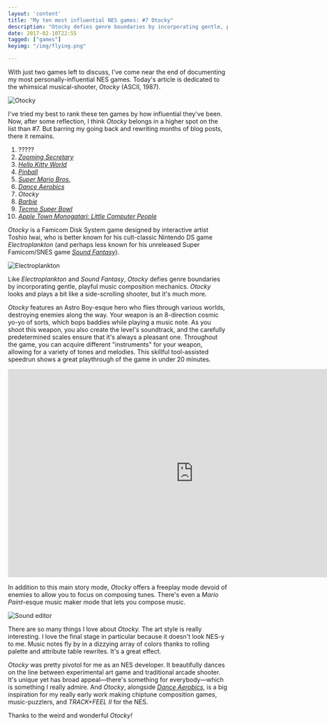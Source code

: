 ```yaml
---
layout: 'content'
title: "My ten most influential NES games: #7 Otocky"
description: "Otocky defies genre boundaries by incorporating gentle, playful music composition mechanics."
date: 2017-02-10T22:55
tagged: ["games"]
keyimg: "/img/flying.png"

---
```


With just two games left to discuss, I've come near the end of documenting my most personally-influential NES games. Today's article is dedicated to the whimsical musical-shooter, *Otocky* (ASCII, 1987).

![Otocky](/img/flying.png)

I've tried my best to rank these ten games by how influential they've been. Now, after some reflection, I think *Otocky* belongs in a higher spot on the list than #7. But barring my going back and rewriting months of blog posts, there it remains.

1. ?????
2. *[Zooming Secretary](/blog/2016/12/my-ten-most-influential-nes-games-2-zooming-secretary)*
3. *[Hello Kitty World](/blog/2016/12/my-ten-most-influential-nes-games-3-hello-kitty-world)*
4. *[Pinball](/blog/2016/12/my-ten-most-influential-nes-games-4-pinball)*
5. *[Super Mario Bros.](/blog/2017/01/my-ten-most-influential-nes-games-5-super-mario-bros)*
6. *[Dance Aerobics](/blog/2016/12/my-ten-most-influential-nes-games-6-dance-aerobics)*
7. *Otocky*
8. *[Barbie](/blog/2017/01/my-ten-most-influential-nes-games-8-barbie)*
9. *[Tecmo Super Bowl](/blog/2016/12/my-ten-most-influential-nes-games-9-tecmo-super-bowl)*
10. *[Apple Town Monogatari: Little Computer People](/blog/2016/12/my-ten-most-influential-nes-games-10-apple-town-monogatari)*

*Otocky* is a Famicom Disk System game designed by interactive artist Toshio Iwai, who is better known for his cult-classic Nintendo DS game *Electroplankton* (and perhaps less known for his unreleased Super Famicom/SNES game *[Sound Fantasy](https://www.unseen64.net/category/nin/super-nintendo/page/24/)*). 

![Electroplankton](/img/electroplankton.jpg)

Like *Electroplankton* and *Sound Fantasy*, *Otocky* defies genre boundaries by incorporating gentle, playful music composition mechanics. *Otocky* looks and plays a bit like a side-scrolling shooter, but it's much more. 

*Otocky* features an Astro Boy-esque hero who flies through various worlds, destroying enemies along the way. Your weapon is an 8-direction cosmic yo-yo of sorts, which bops baddies while playing a music note. As you shoot this weapon, you also create the level's soundtrack, and the carefully predetermined scales ensure that it's always a pleasant one. Throughout the game, you can acquire different "instruments" for your weapon, allowing for a variety of tones and melodies. This skillful tool-assisted speedrun shows a great playthrough of the game in under 20 minutes.

<p><iframe width="850" height="478" src="https://www.youtube.com/embed/hVwzAOoXM3M?rel=0" frameborder="0" allowfullscreen></iframe></p>

In addition to this main story mode, *Otocky* offers a freeplay mode devoid of enemies to allow you to focus on composing tunes. There's even a *Mario Paint*-esque music maker mode that lets you compose music.

![Sound editor](/img/maker.png)

There are so many things I love about *Otocky.* The art style is really interesting. I love the final stage in particular because it doesn't look NES-y to me. Music notes fly by in a dizzying array of colors thanks to rolling palette and attribute table rewrites. It's a great effect.

*Otocky* was pretty pivotol for me as an NES developer. It beautifully dances on the line between experimental art game and traditional arcade shooter. It's unique yet has broad appeal&mdash;there's something for everybody&mdash;which is something I really admire. And *Otocky*, alongside *[Dance Aerobics](/blog/2016/12/my-ten-most-influential-nes-games-6-dance-aerobics)*, is a big inspiration for my really early work making chiptune composition games, music-puzzlers, and *TRACK+FEEL II* for the NES.

Thanks to the weird and wonderful *Otocky!*
